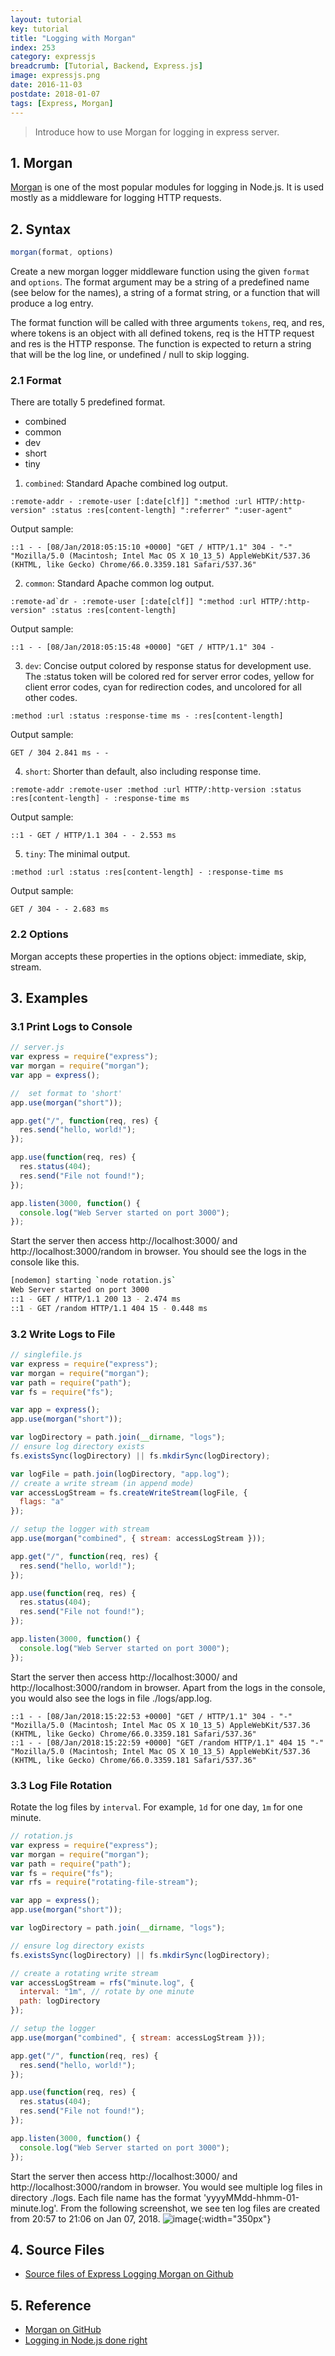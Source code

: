 ```yaml
---
layout: tutorial
key: tutorial
title: "Logging with Morgan"
index: 253
category: expressjs
breadcrumb: [Tutorial, Backend, Express.js]
image: expressjs.png
date: 2016-11-03
postdate: 2018-01-07
tags: [Express, Morgan]
---
```


> Introduce how to use Morgan for logging in express server.

## 1. Morgan
[Morgan](https://github.com/expressjs/morgan) is one of the most popular modules for logging in Node.js. It is used mostly as a middleware for logging HTTP requests.

## 2. Syntax
```javascript
morgan(format, options)
```
Create a new morgan logger middleware function using the given `format` and `options`. The format argument may be a string of a predefined name (see below for the names), a string of a format string, or a function that will produce a log entry.

The format function will be called with three arguments `tokens`, req, and res, where tokens is an object with all defined tokens, req is the HTTP request and res is the HTTP response. The function is expected to return a string that will be the log line, or undefined / null to skip logging.
### 2.1 Format
There are totally 5 predefined format.
* combined
* common
* dev
* short
* tiny

1) `combined`: Standard Apache combined log output.
```raw
:remote-addr - :remote-user [:date[clf]] ":method :url HTTP/:http-version" :status :res[content-length] ":referrer" ":user-agent"
```
Output sample:
```raw
::1 - - [08/Jan/2018:05:15:10 +0000] "GET / HTTP/1.1" 304 - "-" "Mozilla/5.0 (Macintosh; Intel Mac OS X 10_13_5) AppleWebKit/537.36 (KHTML, like Gecko) Chrome/66.0.3359.181 Safari/537.36"
```
2) `common`: Standard Apache common log output.
```raw
:remote-ad`dr - :remote-user [:date[clf]] ":method :url HTTP/:http-version" :status :res[content-length]
```
Output sample:
```raw
::1 - - [08/Jan/2018:05:15:48 +0000] "GET / HTTP/1.1" 304 -
```
3) `dev`: Concise output colored by response status for development use. The :status token will be colored red for server error codes, yellow for client error codes, cyan for redirection codes, and uncolored for all other codes.
```raw
:method :url :status :response-time ms - :res[content-length]
```
Output sample:
```raw
GET / 304 2.841 ms - -
```
4) `short`: Shorter than default, also including response time.
```raw
:remote-addr :remote-user :method :url HTTP/:http-version :status :res[content-length] - :response-time ms
```
Output sample:
```raw
::1 - GET / HTTP/1.1 304 - - 2.553 ms
```
5) `tiny`: The minimal output.
```raw
:method :url :status :res[content-length] - :response-time ms
```
Output sample:
```raw
GET / 304 - - 2.683 ms
```
### 2.2 Options
Morgan accepts these properties in the options object: immediate, skip, stream.

## 3. Examples
### 3.1 Print Logs to Console
```javascript
// server.js
var express = require("express");
var morgan = require("morgan");
var app = express();

//  set format to 'short'
app.use(morgan("short"));

app.get("/", function(req, res) {
  res.send("hello, world!");
});

app.use(function(req, res) {
  res.status(404);
  res.send("File not found!");
});

app.listen(3000, function() {
  console.log("Web Server started on port 3000");
});
```
Start the server then access http://localhost:3000/ and http://localhost:3000/random in browser. You should see the logs in the console like this.
```sh
[nodemon] starting `node rotation.js`
Web Server started on port 3000
::1 - GET / HTTP/1.1 200 13 - 2.474 ms
::1 - GET /random HTTP/1.1 404 15 - 0.448 ms
```
### 3.2 Write Logs to File
```javascript
// singlefile.js
var express = require("express");
var morgan = require("morgan");
var path = require("path");
var fs = require("fs");

var app = express();
app.use(morgan("short"));

var logDirectory = path.join(__dirname, "logs");
// ensure log directory exists
fs.existsSync(logDirectory) || fs.mkdirSync(logDirectory);

var logFile = path.join(logDirectory, "app.log");
// create a write stream (in append mode)
var accessLogStream = fs.createWriteStream(logFile, {
  flags: "a"
});

// setup the logger with stream
app.use(morgan("combined", { stream: accessLogStream }));

app.get("/", function(req, res) {
  res.send("hello, world!");
});

app.use(function(req, res) {
  res.status(404);
  res.send("File not found!");
});

app.listen(3000, function() {
  console.log("Web Server started on port 3000");
});
```
Start the server then access http://localhost:3000/ and http://localhost:3000/random in browser. Apart from the logs in the console, you would also see the logs in file ./logs/app.log.
```raw
::1 - - [08/Jan/2018:15:22:53 +0000] "GET / HTTP/1.1" 304 - "-" "Mozilla/5.0 (Macintosh; Intel Mac OS X 10_13_5) AppleWebKit/537.36 (KHTML, like Gecko) Chrome/66.0.3359.181 Safari/537.36"
::1 - - [08/Jan/2018:15:22:59 +0000] "GET /random HTTP/1.1" 404 15 "-" "Mozilla/5.0 (Macintosh; Intel Mac OS X 10_13_5) AppleWebKit/537.36 (KHTML, like Gecko) Chrome/66.0.3359.181 Safari/537.36"
```
### 3.3 Log File Rotation
Rotate the log files by `interval`. For example, `1d` for one day, `1m` for one minute.
```javascript
// rotation.js
var express = require("express");
var morgan = require("morgan");
var path = require("path");
var fs = require("fs");
var rfs = require("rotating-file-stream");

var app = express();
app.use(morgan("short"));

var logDirectory = path.join(__dirname, "logs");

// ensure log directory exists
fs.existsSync(logDirectory) || fs.mkdirSync(logDirectory);

// create a rotating write stream
var accessLogStream = rfs("minute.log", {
  interval: "1m", // rotate by one minute
  path: logDirectory
});

// setup the logger
app.use(morgan("combined", { stream: accessLogStream }));

app.get("/", function(req, res) {
  res.send("hello, world!");
});

app.use(function(req, res) {
  res.status(404);
  res.send("File not found!");
});

app.listen(3000, function() {
  console.log("Web Server started on port 3000");
});
```
Start the server then access http://localhost:3000/ and http://localhost:3000/random in browser. You would see multiple log files in directory ./logs. Each file name has the format 'yyyyMMdd-hhmm-01-minute.log'. From the following screenshot, we see ten log files are created from 20:57 to 21:06 on Jan 07, 2018.
![image](/public/images/frontend/253/logfiles.png){:width="350px"}  

## 4. Source Files
* [Source files of Express Logging Morgan on Github](https://github.com/jojozhuang/Tutorials/tree/master/ExpressLoggingMorgan)

## 5. Reference
* [Morgan on GitHub](https://github.com/expressjs/morgan)
* [Logging in Node.js done right](http://www.jyotman.xyz/post/logging-in-node.js-done-right)
